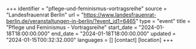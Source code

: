 +++
identifier = "pflege-und-feminismus-vortragsreihe"
source = "Landesfrauenrat Berlin"
url = "https://www.landesfrauenrat-berlin.de/veranstaltungen-in-berlin/?event_id1=6465"
type = "event"
title = "Pflege und Feminismus - Vortragsreihe"
start_date = "2024-01-18T18:00:00.000"
end_date = "2024-01-18T18:00:00.000"
updated = "2024-01-15T00:32:32.000"
languages = []
[contact]
[location]
+++